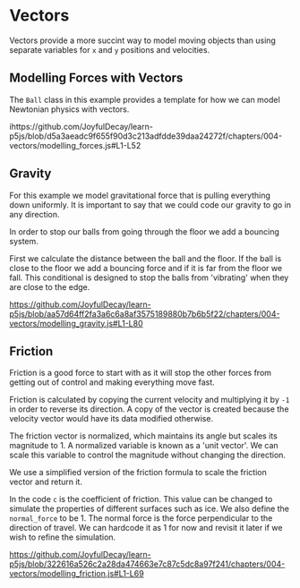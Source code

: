 # Vectors

Vectors provide a more succint way to model moving objects than using separate variables for `x` and `y` positions and velocities.


## Modelling Forces with Vectors

The `Ball` class in this example provides a template for how we can model Newtonian physics with vectors.

ihttps://github.com/JoyfulDecay/learn-p5js/blob/d5a3aeadc9f655f90d3c213adfdde39daa24272f/chapters/004-vectors/modelling_forces.js#L1-L52


## Gravity

For this example we model gravitational force that is pulling everything down uniformly.  It is important to say that we could code our gravity to go in any direction.

In order to stop our balls from going through the floor we add a bouncing system.  

First we calculate the distance between the ball and the floor.  If the ball is close to the floor we add a bouncing force and if it is far from the floor we fall.  This conditional is designed to stop the balls from 'vibrating' when they are close to the edge.

https://github.com/JoyfulDecay/learn-p5js/blob/aa57d64ff2fa3a6c6a8af3575189880b7b6b5f22/chapters/004-vectors/modelling_gravity.js#L1-L80


## Friction

Friction is a good force to start with as it will stop the other forces from getting out of control and making everything move fast.

Friction is calculated by copying the current velocity and multiplying it by `-1` in order to reverse its direction.  A copy of the vector is created because the velocity vector would have its data modified otherwise.

The friction vector is normalized, which maintains its angle but scales its magnitude to 1.  A normalized variable is known as a 'unit vector'.  We can scale this variable to control the magnitude without changing the direction.

We use a simplified version of the friction formula to scale the friction vector and return it.

In the code `c` is the coefficient of friction.  This value can be changed to simulate the properties of different surfaces such as ice.  We also define the `normal_force` to be 1.  The normal force is the force perpendicular to the direction of travel.  We can hardcode it as 1 for now and revisit it later if we wish to refine the simulation.

https://github.com/JoyfulDecay/learn-p5js/blob/322616a526c2a28da474663e7c87c5dc8a97f241/chapters/004-vectors/modelling_friction.js#L1-L69
